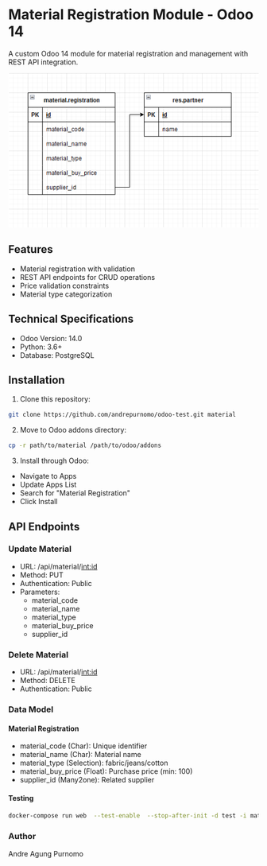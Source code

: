 # Material Registration Module - Odoo 14

A custom Odoo 14 module for material registration and management with REST API integration.

![Material Registration](./erd.png)

## Features

- Material registration with validation
- REST API endpoints for CRUD operations
- Price validation constraints
- Material type categorization

## Technical Specifications

- Odoo Version: 14.0
- Python: 3.6+
- Database: PostgreSQL

## Installation

1. Clone this repository:

```bash
git clone https://github.com/andrepurnomo/odoo-test.git material
```

2. Move to Odoo addons directory:

```bash
cp -r path/to/material /path/to/odoo/addons
```

3. Install through Odoo:

- Navigate to Apps
- Update Apps List
- Search for "Material Registration"
- Click Install

## API Endpoints

### Update Material

- URL: /api/material/<int:id>
- Method: PUT
- Authentication: Public
- Parameters:
  - material_code
  - material_name
  - material_type
  - material_buy_price
  - supplier_id

### Delete Material

- URL: /api/material/<int:id>
- Method: DELETE
- Authentication: Public

### Data Model

#### Material Registration

- material_code (Char): Unique identifier
- material_name (Char): Material name
- material_type (Selection): fabric/jeans/cotton
- material_buy_price (Float): Purchase price (min: 100)
- supplier_id (Many2one): Related supplier

#### Testing

```bash
docker-compose run web  --test-enable  --stop-after-init -d test -i material
```

### Author

Andre Agung Purnomo
